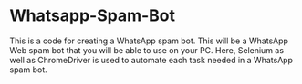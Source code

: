 # Whatsapp-Spam-Bot

This is a code for creating a WhatsApp spam bot.
This will be a WhatsApp Web spam bot that you will be able to use on your PC.
Here, Selenium as well as ChromeDriver is used to automate each task needed in a WhatsApp spam bot.
